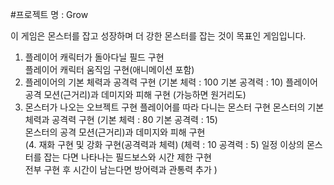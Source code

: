 
 #프로젝트 명 : Grow  
  
 이 게임은 몬스터를 잡고 성장하며 더 강한 몬스터를 잡는 것이 목표인 게임입니다.  
 1. 플레이어 캐릭터가 돌아다닐 필드 구현  
    플레이어 캐릭터 움직임 구현(애니메이션 포함)
 2. 플레이어의 기본 체력과 공격력 구현  (기본 체력 : 100 기본 공격력 : 10)
    플레이어 공격 모션(근거리)과 데미지와 피해 구현  (가능하면 원거리도)
 3. 몬스터가 나오는 오브젝트 구현
    플레이어를 따라 다니는 몬스터 구현 
    몬스터의 기본 체력과 공격력 구현  (기본 체력 : 80 기본 공격력 : 15)  
    몬스터의 공격 모션(근거리)과 데미지와 피해 구현  
 (4. 재화 구현 및 강화 구현(공격력과 체력)  (체력 : 10 공격력 : 5)
    일정 이상의 몬스터를 잡는 다면 나타나는 필드보스와 시간 제한 구현  
    전부 구현 후 시간이 남는다면 방어력과 관통력 추가 ) 
